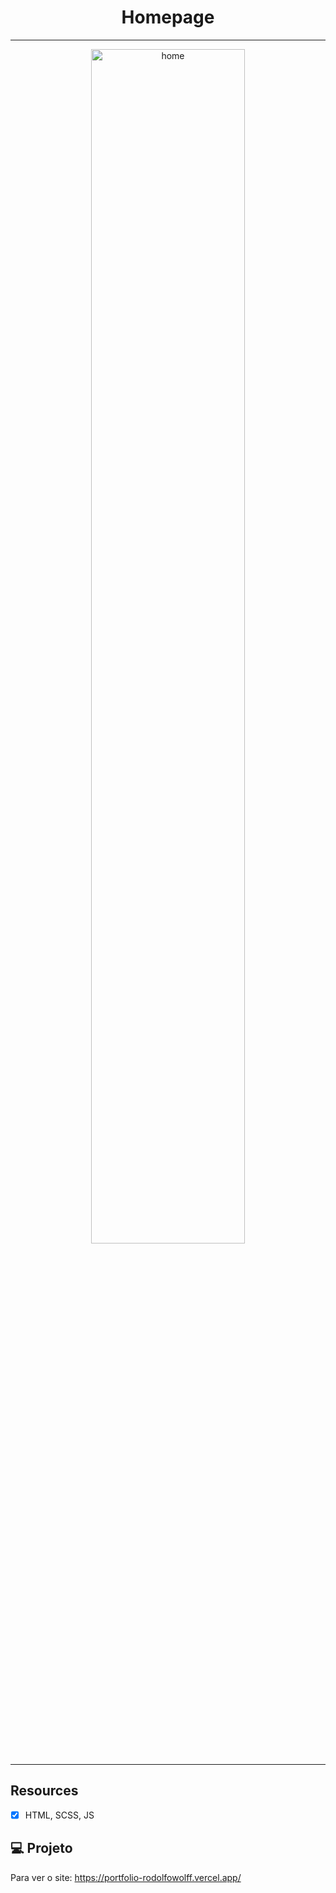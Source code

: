 <h1 align="center">
Homepage
</h1>

<hr>
<p align="center">
  <img alt="home" src="https://vercel.com/3a3f061d-a69f-41ad-a4a0-772f31811568" width="70%">
</p>

<hr>

## Resources

- [x] HTML, SCSS, JS

## 💻 Projeto

Para ver o site: https://portfolio-rodolfowolff.vercel.app/
